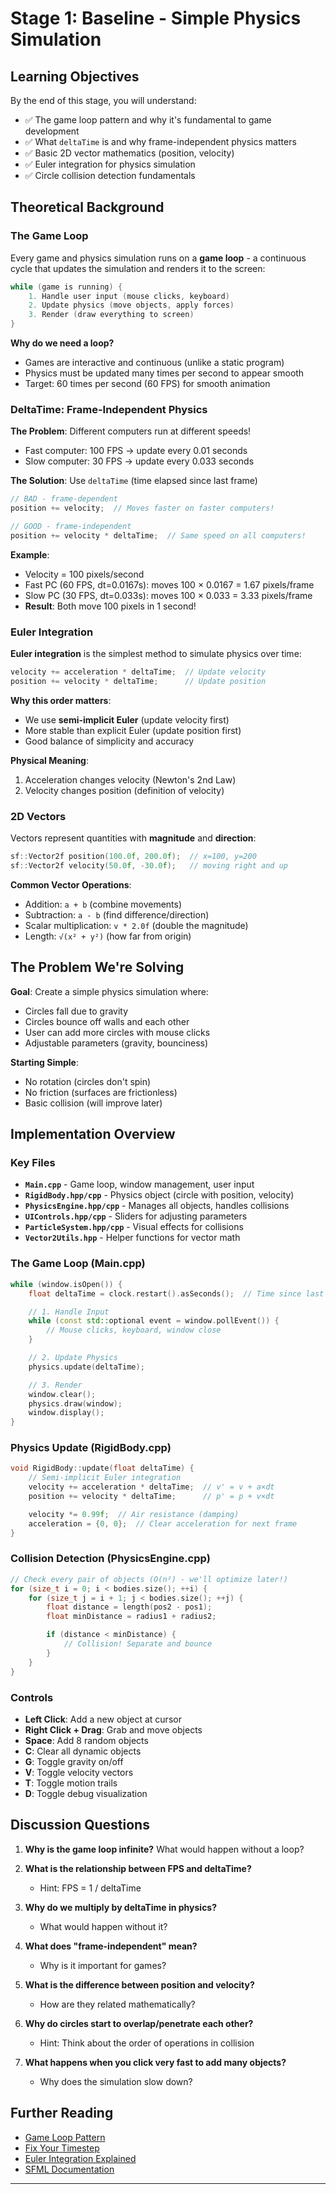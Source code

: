 # Stage 1: Baseline - Simple Physics Simulation

## Learning Objectives

By the end of this stage, you will understand:
- ✅ The game loop pattern and why it's fundamental to game development
- ✅ What `deltaTime` is and why frame-independent physics matters
- ✅ Basic 2D vector mathematics (position, velocity)
- ✅ Euler integration for physics simulation
- ✅ Circle collision detection fundamentals

## Theoretical Background

### The Game Loop

Every game and physics simulation runs on a **game loop** - a continuous cycle that updates the simulation and renders it to the screen:

```cpp
while (game is running) {
    1. Handle user input (mouse clicks, keyboard)
    2. Update physics (move objects, apply forces)
    3. Render (draw everything to screen)
}
```

**Why do we need a loop?**
- Games are interactive and continuous (unlike a static program)
- Physics must be updated many times per second to appear smooth
- Target: 60 times per second (60 FPS) for smooth animation

### DeltaTime: Frame-Independent Physics

**The Problem**: Different computers run at different speeds!
- Fast computer: 100 FPS → update every 0.01 seconds
- Slow computer: 30 FPS → update every 0.033 seconds

**The Solution**: Use `deltaTime` (time elapsed since last frame)

```cpp
// BAD - frame-dependent
position += velocity;  // Moves faster on faster computers!

// GOOD - frame-independent
position += velocity * deltaTime;  // Same speed on all computers!
```

**Example**:
- Velocity = 100 pixels/second
- Fast PC (60 FPS, dt=0.0167s): moves 100 × 0.0167 = 1.67 pixels/frame
- Slow PC (30 FPS, dt=0.033s): moves 100 × 0.033 = 3.33 pixels/frame
- **Result**: Both move 100 pixels in 1 second!

### Euler Integration

**Euler integration** is the simplest method to simulate physics over time:

```cpp
velocity += acceleration * deltaTime;  // Update velocity
position += velocity * deltaTime;      // Update position
```

**Why this order matters**:
- We use **semi-implicit Euler** (update velocity first)
- More stable than explicit Euler (update position first)
- Good balance of simplicity and accuracy

**Physical Meaning**:
1. Acceleration changes velocity (Newton's 2nd Law)
2. Velocity changes position (definition of velocity)

### 2D Vectors

Vectors represent quantities with **magnitude** and **direction**:

```cpp
sf::Vector2f position(100.0f, 200.0f);  // x=100, y=200
sf::Vector2f velocity(50.0f, -30.0f);   // moving right and up
```

**Common Vector Operations**:
- Addition: `a + b` (combine movements)
- Subtraction: `a - b` (find difference/direction)
- Scalar multiplication: `v * 2.0f` (double the magnitude)
- Length: `√(x² + y²)` (how far from origin)

## The Problem We're Solving

**Goal**: Create a simple physics simulation where:
- Circles fall due to gravity
- Circles bounce off walls and each other
- User can add more circles with mouse clicks
- Adjustable parameters (gravity, bounciness)

**Starting Simple**:
- No rotation (circles don't spin)
- No friction (surfaces are frictionless)
- Basic collision (will improve later)

## Implementation Overview

### Key Files

- **`Main.cpp`** - Game loop, window management, user input
- **`RigidBody.hpp/cpp`** - Physics object (circle with position, velocity)
- **`PhysicsEngine.hpp/cpp`** - Manages all objects, handles collisions
- **`UIControls.hpp/cpp`** - Sliders for adjusting parameters
- **`ParticleSystem.hpp/cpp`** - Visual effects for collisions
- **`Vector2Utils.hpp`** - Helper functions for vector math

### The Game Loop (Main.cpp)

```cpp
while (window.isOpen()) {
    float deltaTime = clock.restart().asSeconds();  // Time since last frame

    // 1. Handle Input
    while (const std::optional event = window.pollEvent()) {
        // Mouse clicks, keyboard, window close
    }

    // 2. Update Physics
    physics.update(deltaTime);

    // 3. Render
    window.clear();
    physics.draw(window);
    window.display();
}
```

### Physics Update (RigidBody.cpp)

```cpp
void RigidBody::update(float deltaTime) {
    // Semi-implicit Euler integration
    velocity += acceleration * deltaTime;  // v' = v + a×dt
    position += velocity * deltaTime;      // p' = p + v×dt

    velocity *= 0.99f;  // Air resistance (damping)
    acceleration = {0, 0};  // Clear acceleration for next frame
}
```

### Collision Detection (PhysicsEngine.cpp)

```cpp
// Check every pair of objects (O(n²) - we'll optimize later!)
for (size_t i = 0; i < bodies.size(); ++i) {
    for (size_t j = i + 1; j < bodies.size(); ++j) {
        float distance = length(pos2 - pos1);
        float minDistance = radius1 + radius2;

        if (distance < minDistance) {
            // Collision! Separate and bounce
        }
    }
}
```

### Controls
- **Left Click**: Add a new object at cursor
- **Right Click + Drag**: Grab and move objects
- **Space**: Add 8 random objects
- **C**: Clear all dynamic objects
- **G**: Toggle gravity on/off
- **V**: Toggle velocity vectors
- **T**: Toggle motion trails
- **D**: Toggle debug visualization


## Discussion Questions

1. **Why is the game loop infinite?** What would happen without a loop?

2. **What is the relationship between FPS and deltaTime?**
   - Hint: FPS = 1 / deltaTime

3. **Why do we multiply by deltaTime in physics?**
   - What would happen without it?

4. **What does "frame-independent" mean?**
   - Why is it important for games?

5. **What is the difference between position and velocity?**
   - How are they related mathematically?

6. **Why do circles start to overlap/penetrate each other?**
   - Hint: Think about the order of operations in collision

7. **What happens when you click very fast to add many objects?**
   - Why does the simulation slow down?


## Further Reading

- [Game Loop Pattern](https://gameprogrammingpatterns.com/game-loop.html)
- [Fix Your Timestep](https://gafferongames.com/post/fix_your_timestep/)
- [Euler Integration Explained](https://en.wikipedia.org/wiki/Euler_method)
- [SFML Documentation](https://www.sfml-dev.org/documentation/3.0.0/)

---